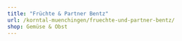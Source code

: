 ```yaml
---
title: "Früchte & Partner Bentz"
url: /korntal-muenchingen/fruechte-und-partner-bentz/
shop: Gemüse & Obst
---
```

